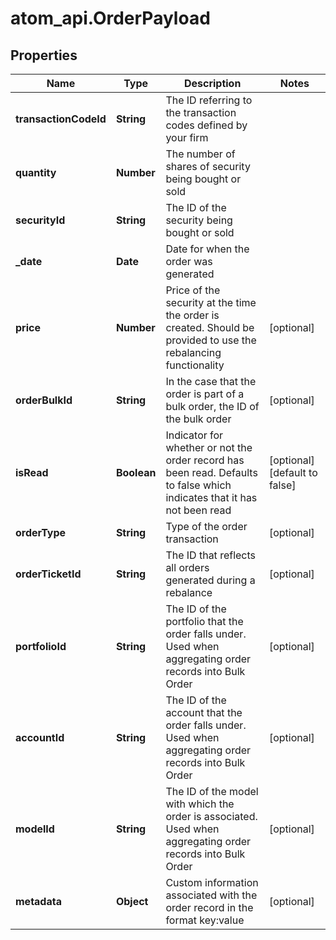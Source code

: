 # atom_api.OrderPayload

## Properties
Name | Type | Description | Notes
------------ | ------------- | ------------- | -------------
**transactionCodeId** | **String** | The ID referring to the transaction codes defined by your firm | 
**quantity** | **Number** | The number of shares of security being bought or sold | 
**securityId** | **String** | The ID of the security being bought or sold | 
**_date** | **Date** | Date for when the order was generated | 
**price** | **Number** | Price of the security at the time the order is created. Should be provided to use the rebalancing functionality | [optional] 
**orderBulkId** | **String** | In the case that the order is part of a bulk order, the ID of the bulk order | [optional] 
**isRead** | **Boolean** | Indicator for whether or not the order record has been read. Defaults to false which indicates that it has not been read | [optional] [default to false]
**orderType** | **String** | Type of the order transaction | [optional] 
**orderTicketId** | **String** | The ID that reflects all orders generated during a rebalance | [optional] 
**portfolioId** | **String** | The ID of the portfolio that the order falls under. Used when aggregating order records into Bulk Order | [optional] 
**accountId** | **String** | The ID of the account that the order falls under. Used when aggregating order records into Bulk Order | [optional] 
**modelId** | **String** | The ID of the model with which the order is associated. Used when aggregating order records into Bulk Order | [optional] 
**metadata** | **Object** | Custom information associated with the order record in the format key:value | [optional] 


